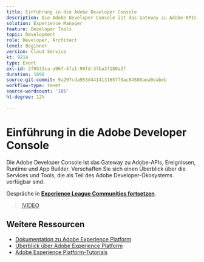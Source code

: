```yaml
---
title: Einführung in die Adobe Developer Console
description: Die Adobe Developer Console ist das Gateway zu Adobe-APIs, Ereignissen, Runtime und App Builder. Verschaffen Sie sich einen Überblick über die Services und Tools, die als Teil des Adobe Developer-Ökosystems verfügbar sind.
solution: Experience Manager
feature: Developer Tools
topic: Development
role: Developer, Architect
level: Beginner
version: Cloud Service
kt: 9214
type: Event
exl-id: 2f0533ca-a96f-4fa1-90fd-37ba37180a2f
duration: 1898
source-git-commit: 9a297cda953d4414131657f9ac84580aea0eabeb
workflow-type: tm+mt
source-wordcount: '105'
ht-degree: 12%

---
```


# Einführung in die Adobe Developer Console

Die Adobe Developer Console ist das Gateway zu Adobe-APIs, Ereignissen, Runtime und App Builder. Verschaffen Sie sich einen Überblick über die Services und Tools, die als Teil des Adobe Developer-Ökosystems verfügbar sind.

Gespräche in **[Experience League Communities fortsetzen](https://adobe.ly/2Y2DDld)**.

>[!VIDEO](https://video.tv.adobe.com/v/337771/?quality=12&learn=on&hidetitle=true)

## Weitere Ressourcen

- [Dokumentation zu Adobe Experience Platform](https://experienceleague.adobe.com/docs/experience-platform.html?lang=de)
- [Überblick über Adobe Experience Platform](https://experienceleague.adobe.com/docs/experience-platform/landing/home.html?lang=de)
- [Adobe Experience Platform-Tutorials](https://experienceleague.adobe.com/docs/platform-learn/tutorials/overview.html?lang=de)
